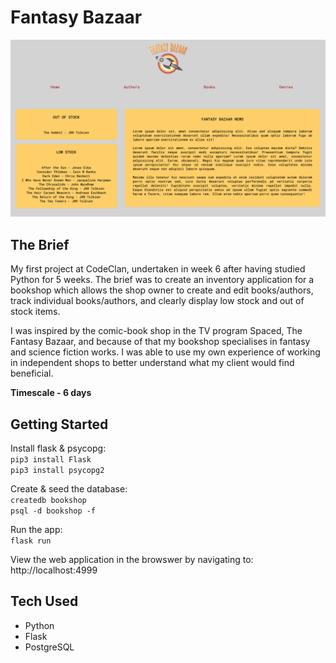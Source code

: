 # Fantasy Bazaar

![Fantasy Bazaar homepage showing shop news & stock warnings](static/images/home-page.png)

## The Brief

My first project at CodeClan, undertaken in week 6 after having studied Python for 5 weeks. The brief was to create an inventory application for a bookshop which allows the shop owner to create and edit books/authors, track individual books/authors, and clearly display low stock and out of stock items.

I was inspired by the comic-book shop in the TV program Spaced, The Fantasy Bazaar, and because of that my bookshop specialises in fantasy and science fiction works. I was able to use my own experience of working in independent shops to better understand what my client would find beneficial. 

**Timescale - 6 days**

## Getting Started

Install flask & psycopg:<br/>
`pip3 install Flask`<br/>
`pip3 install psycopg2`<br/>

Create & seed the database:<br/>
`createdb bookshop`<br/>
`psql -d bookshop -f`<br/>

Run the app:<br/>
`flask run`

View the web application in the browswer by navigating to:<br/>
http://localhost:4999

## Tech Used
- Python
- Flask 
- PostgreSQL
